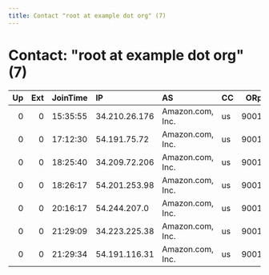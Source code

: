 ```yaml
---
title: Contact "root at example dot org" (7)
---
```


# Contact: "root at example dot org" (7)

|   Up |   Ext | JoinTime   | IP            | AS               | CC   |   ORp |   Dirp | OS    | Version   | Nickname            |   eFamMembers |
|-----:|------:|:-----------|:--------------|:-----------------|:-----|------:|-------:|:------|:----------|:--------------------|--------------:|
|    0 |     0 | 15:35:55   | 34.210.26.176 | Amazon.com, Inc. | us   |  9001 |      0 | Linux | 0.2.9.12  | citest25627ajsxRxV7 |             1 |
|    0 |     0 | 17:12:30   | 54.191.75.72  | Amazon.com, Inc. | us   |  9001 |      0 | Linux | 0.2.5.14  | citest25646K5R43RTH |             1 |
|    0 |     0 | 18:25:40   | 34.209.72.206 | Amazon.com, Inc. | us   |  9001 |      0 | Linux | 0.2.9.12  | citest25655JfWdIImc |             1 |
|    0 |     0 | 18:26:17   | 54.201.253.98 | Amazon.com, Inc. | us   |  9001 |      0 | Linux | 0.2.5.14  | citest25657EhFjrk9C |             1 |
|    0 |     0 | 20:16:17   | 54.244.207.0  | Amazon.com, Inc. | us   |  9001 |      0 | Linux | 0.2.9.12  | citest25666XRYFep8M |             1 |
|    0 |     0 | 21:29:09   | 34.223.225.38 | Amazon.com, Inc. | us   |  9001 |      0 | Linux | 0.2.9.12  | citest25691kTmdIp4J |             1 |
|    0 |     0 | 21:29:34   | 54.191.116.31 | Amazon.com, Inc. | us   |  9001 |      0 | Linux | 0.2.5.14  | citest25693dIfE4wUN |             1 |
